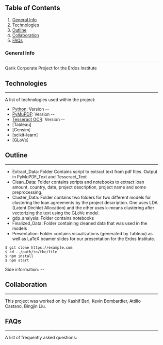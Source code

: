## Table of Contents
1. [General Info](#general-info)
2. [Technologies](#technologies)
3. [Outline](#outline)
4. [Collaboration](#collaboration)
5. [FAQs](#faqs)
### General Info
***
Qarik Corporate Project for the Erdos Institute
## Technologies
***
A list of technologies used within the project:
* [Python](https://www.python.org/): Version -- 
* [PyMuPDF](https://pdfminersix.readthedocs.io/en/latest/): Version -- 
* [Tesseract OCR](https://pypi.org/project/pytesseract/): Version --
* [Tableau]
* [Gensim]
* [scikit-learn]
* [GLoVe]
## Outline
***
* Extract_Data: Folder Contains script to extract text from pdf files. Output
  in PyMuPDF_Text and Tesseract_Text
* Clean_Data: Folder contains scripts and notebooks to extract loan amount, country, date,
  project description, project name and some preprocessing.
* Cluster_Data: Folder contains two folders for two different models for
  clustering the loan agreements by the project description. One uses LDA
(Latent Dirchlet Allocation) and the other uses k-means clustering after
vectorizing the text using the GLoVe model.
* gdp_analysis: Folder contains notebooks
* Finalized_Data: Folder containing cleaned data that was used in the models
* Presentation: Folder contains visualizations (generated by Tableau) as well
  as LaTeX beamer slides for our presentation for the Erdos Institute.
```
$ git clone https://example.com
$ cd ../path/to/the/file
$ npm install
$ npm start
```
Side information: --
## Collaboration
***
This project was worked on by Kashif Bari, Kevin Bombardier, Attilio Castano, Bingjin Liu.
## FAQs
***
A list of frequently asked questions:
